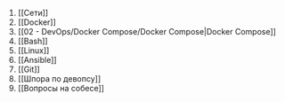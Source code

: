1. [[Сети]]
2. [[Docker]]
3. [[02 - DevOps/Docker Compose/Docker Compose|Docker Compose]]
4. [[Bash]]
5. [[Linux]]
6. [[Ansible]]
7. [[Git]]
8. [[Шпора по девопсу]]
9. [[Вопросы на собесе]]
